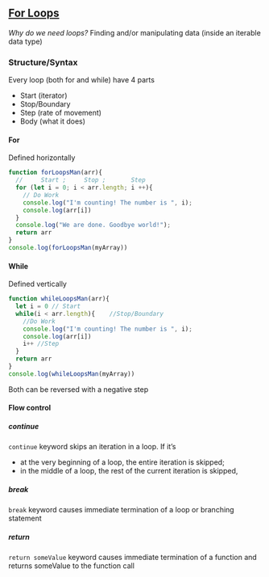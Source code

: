 ## [For Loops](https://login.codingdojo.com/m/612/15813/115700)
*Why do we need loops?*
Finding and/or manipulating data (inside an iterable data type)
### Structure/Syntax
Every loop (both for and while) have 4 parts
- Start (iterator)
- Stop/Boundary
- Step (rate of movement)
- Body (what it does)
#### For
Defined horizontally
```js
function forLoopsMan(arr){
  //     Start ;     Stop ;       Step
  for (let i = 0; i < arr.length; i ++){
    // Do Work
    console.log("I'm counting! The number is ", i);
    console.log(arr[i])
  }
  console.log("We are done. Goodbye world!");
  return arr
}
console.log(forLoopsMan(myArray))
```
#### While
Defined vertically
```js
function whileLoopsMan(arr){
  let i = 0 // Start
  while(i < arr.length){    //Stop/Boundary
    //Do Work
    console.log("I'm counting! The number is ", i);
    console.log(arr[i])
    i++ //Step
  }
  return arr
}
console.log(whileLoopsMan(myArray))
```

Both can be reversed with a negative step
#### Flow control
##### continue
`continue` keyword skips an iteration in a loop. 
If it’s 
- at the very beginning of a loop, the entire iteration is skipped; 
- in the middle of a loop, the rest of the current iteration is skipped, 

##### break
`break` keyword causes immediate termination of a loop or branching statement

##### return
`return someValue` keyword causes immediate termination of a function and returns someValue to the function call 